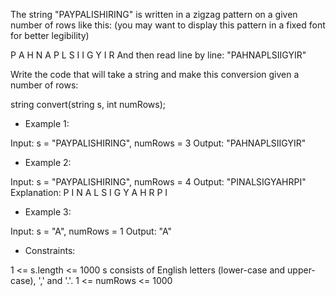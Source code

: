 The string "PAYPALISHIRING" is written in a zigzag pattern on a given number of rows like this: (you may want to display this pattern in a fixed font for better legibility)

P   A   H   N
A P L S I I G
Y   I   R
And then read line by line: "PAHNAPLSIIGYIR"

Write the code that will take a string and make this conversion given a number of rows:

string convert(string s, int numRows);
 

- Example 1:

Input: s = "PAYPALISHIRING", numRows = 3
Output: "PAHNAPLSIIGYIR"
- Example 2:

Input: s = "PAYPALISHIRING", numRows = 4
Output: "PINALSIGYAHRPI"
Explanation:
P     I    N
A   L S  I G
Y A   H R
P     I
- Example 3:

Input: s = "A", numRows = 1
Output: "A"
 

- Constraints:

1 <= s.length <= 1000
s consists of English letters (lower-case and upper-case), ',' and '.'.
1 <= numRows <= 1000